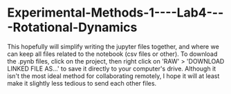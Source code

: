 # Experimental-Methods-1----Lab4----Rotational-Dynamics

This hopefully will simplify writing the jupyter files together, and where we can keep all files related to the notebook (csv files or other). 
To download the .pynb files, click on the project, then right click on 'RAW' > 'DOWNLOAD LINKED FILE AS...' to save it directly to your computer's drive. 
Although it isn't the most ideal method for collaborating remotely, I hope it will at least make it slightly less tedious to send each other files.
